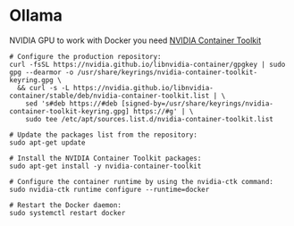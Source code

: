 # Ollama

NVIDIA GPU to work with Docker you need [NVIDIA Container Toolkit](https://docs.nvidia.com/datacenter/cloud-native/container-toolkit/latest/install-guide.html)

```shell
# Configure the production repository:
curl -fsSL https://nvidia.github.io/libnvidia-container/gpgkey | sudo gpg --dearmor -o /usr/share/keyrings/nvidia-container-toolkit-keyring.gpg \
  && curl -s -L https://nvidia.github.io/libnvidia-container/stable/deb/nvidia-container-toolkit.list | \
    sed 's#deb https://#deb [signed-by=/usr/share/keyrings/nvidia-container-toolkit-keyring.gpg] https://#g' | \
    sudo tee /etc/apt/sources.list.d/nvidia-container-toolkit.list
```

```shell
# Update the packages list from the repository:
sudo apt-get update
```

```shell
# Install the NVIDIA Container Toolkit packages:
sudo apt-get install -y nvidia-container-toolkit
```

```shell
# Configure the container runtime by using the nvidia-ctk command:
sudo nvidia-ctk runtime configure --runtime=docker
```

```shell
# Restart the Docker daemon:
sudo systemctl restart docker
```
